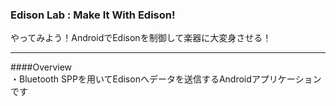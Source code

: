 ### Edison Lab : Make It With Edison!
やってみよう！AndroidでEdisonを制御して楽器に大変身させる！
***

####Overview  
・Bluetooth SPPを用いてEdisonへデータを送信するAndroidアプリケーションです
